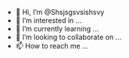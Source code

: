 - 👋 Hi, I’m @Shsjsgsvsishsvy
- 👀 I’m interested in ...
- 🌱 I’m currently learning ...
- 💞️ I’m looking to collaborate on ...
- 📫 How to reach me ...

<!---
Shsjsgsvsishsvy/Shsjsgsvsishsvy is a ✨ special ✨ repository because its `README.md` (this file) appears on your GitHub profile.
You can click the Preview link to take a look at your changes.
--->
